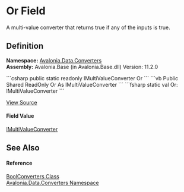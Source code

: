 # Or Field


A multi-value converter that returns true if any of the inputs is true.



## Definition
**Namespace:** <a href="N_Avalonia_Data_Converters">Avalonia.Data.Converters</a>  
**Assembly:** Avalonia.Base (in Avalonia.Base.dll) Version: 11.2.0

<Tabs groupId="api-code-preview">
<TabItem value="csharp" label="C#">
```csharp
public static readonly IMultiValueConverter Or
```
</TabItem>
<TabItem value="vb" label="VB">
```vb
Public Shared ReadOnly Or As IMultiValueConverter
```
</TabItem>
<TabItem value="fsharp" label="F#">
```fsharp
static val Or: IMultiValueConverter
```
</TabItem>
</Tabs>



<a href="https://github.com/AvaloniaUI/Avalonia/tree/master/src/Avalonia.Base/Data/Converters/BoolConverters.cs" title="View the source code">View Source</a>



#### Field Value
<a href="T_Avalonia_Data_Converters_IMultiValueConverter">IMultiValueConverter</a>

## See Also


#### Reference
<a href="T_Avalonia_Data_Converters_BoolConverters">BoolConverters Class</a>  
<a href="N_Avalonia_Data_Converters">Avalonia.Data.Converters Namespace</a>  

